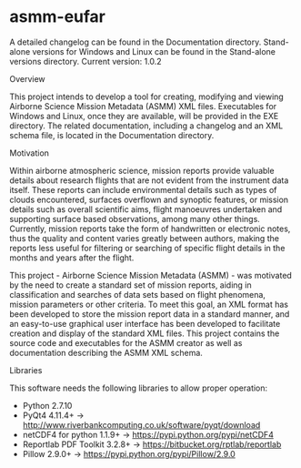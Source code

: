 # asmm-eufar

A detailed changelog can be found in the Documentation directory. Stand-alone versions for Windows and Linux can be found in the Stand-alone versions directory.
Current version: 1.0.2

Overview

This project intends to develop a tool for creating, modifying and viewing Airborne Science Mission Metadata (ASMM) XML files. Executables for Windows and Linux, once they are available, will be provided in the EXE directory. The related documentation, including a changelog and an XML schema file, is located in the Documentation directory. 

Motivation

Within airborne atmospheric science, mission reports provide valuable details about research flights that are not evident from the instrument data itself. These reports can include environmental details such as types of clouds encountered, surfaces overflown and synoptic features, or mission details such as overall scientific aims, flight manoeuvres undertaken and supporting surface based observations, among many other things. Currently, mission reports take the form of handwritten or electronic notes, thus the quality and content varies greatly between authors, making the reports less useful for filtering or searching of specific flight details in the months and years after the flight.

This project - Airborne Science Mission Metadata (ASMM) - was motivated by the need to create a standard set of mission reports, aiding in classification and searches of data sets based on flight phenomena, mission parameters or other criteria. To meet this goal, an XML format has been developed to store the mission report data in a standard manner, and an easy-to-use graphical user interface has been developed to facilitate creation and display of the standard XML files. This project contains the source code and executables for the ASMM creator as well as documentation describing the ASMM XML schema.

Libraries

This software needs the following libraries to allow proper operation:
  - Python 2.7.10
  - PyQt4 4.11.4+ -> http://www.riverbankcomputing.co.uk/software/pyqt/download
  - netCDF4 for python 1.1.9+ -> https://pypi.python.org/pypi/netCDF4
  - Reportlab PDF Toolkit 3.2.8+ -> https://bitbucket.org/rptlab/reportlab
  - Pillow 2.9.0+ -> https://pypi.python.org/pypi/Pillow/2.9.0
